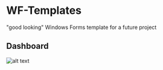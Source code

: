 # WF-Templates

"good looking" Windows Forms template for a future project

## Dashboard
![alt text](https://github.com/18Markus1984/WF-Templates/tree/master/images/Screenshot1.png)
